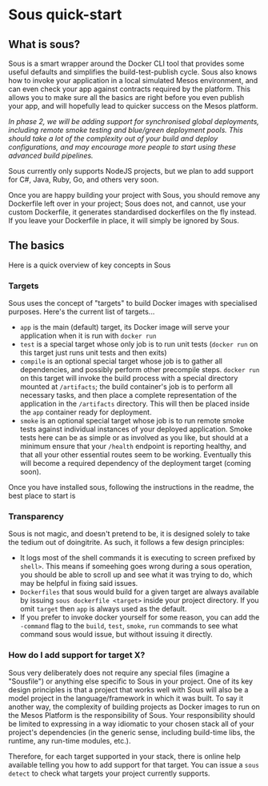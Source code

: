 # Sous quick-start

## What is sous?

Sous is a smart wrapper around the Docker CLI tool that provides some useful defaults and simplifies the build-test-publish cycle. Sous also knows how to invoke your application in a local simulated Mesos environment, and can even check your app against contracts required by the platform. This allows you to make sure all the basics are right before you even publish your app, and will hopefully lead to quicker success on the Mesos platform.

_In phase 2, we will be adding support for synchronised global deployments, including remote smoke testing and blue/green deployment pools. This should take a lot of the complexity out of your build and deploy configurations, and may encourage more people to start using these advanced build pipelines._

Sous currently only supports NodeJS projects, but we plan to add support for C#, Java, Ruby, Go, and others very soon.

Once you are happy building your project with Sous, you should remove any Dockerfile left over in your project; Sous does not, and cannot, use your custom Dockerfile, it generates standardised dockerfiles on the fly instead. If you leave your Dockerfile in place, it will simply be ignored by Sous.

## The basics

Here is a quick overview of key concepts in Sous

### Targets

Sous uses the concept of "targets" to build Docker images with specialised purposes. Here's the current list of targets...

- `app` is the main (default) target, its Docker image will serve your application when it is run with `docker run`
- `test` is a special target whose only job is to run unit tests (`docker run` on this target just runs unit tests and then exits)
- `compile` is an optional special target whose job is to gather all dependencies, and possibly perform other precompile steps. `docker run` on this target will invoke the build process with a special directory mounted at `/artifacts`; the build container's job is to perform all necessary tasks, and then place a complete representation of the application in the `/artifacts` directory. This will then be placed inside the `app` container ready for deployment.
- `smoke` is an optional special target whose job is to run remote smoke tests against individual instances of your deployed application. Smoke tests here can be as simple or as involved as you like, but should at a minimum ensure that your `/health` endpoint is reporting healthy, and that all your other essential routes seem to be working. Eventually this will become a required dependency of the deployment target (coming soon).

Once you have installed sous, following the instructions in the readme, the best place to start is

### Transparency

Sous is not magic, and doesn't pretend to be, it is designed solely to take the tedium out of doingitrite. As such, it follows a few design principles:

- It logs most of the shell commands it is executing to screen prefixed by `shell>`. This means if someehing goes wrong during a sous operation, you should be able to scroll up and see what it was trying to do, which may be helpful in fixing said issues.
- `Dockerfiles` that sous would build for a given target are always available by issuing `sous dockerfile <target>` inside your project directory. If you omit `target` then `app` is always used as the default.
- If you prefer to invoke docker yourself for some reason, you can add the `-command` flag to the `build`, `test`, `smoke`, `run` commands to see what command sous would issue, but without issuing it directly.

### How do I add support for target X?

Sous very deliberately does not require any special files (imagine a "Sousfile") or anything else specific to Sous in your project. One of its key design principles is that a project that works well with Sous will also be a model project in the language/framework in which it was built. To say it another way, the complexity of building projects as Docker images to run on the Mesos Platform is the responsibility of Sous. Your responsibility should be limited to expressing in a way idiomatic to your chosen stack all of your project's dependencies (in the generic sense, including build-time libs, the runtime, any run-time modules, etc.).

Therefore, for each target supported in your stack, there is online help available telling you how to add support for that target. You can issue a `sous detect` to check what targets your project currently supports.

